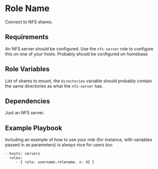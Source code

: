 Role Name
=========

Connect to NFS shares.

Requirements
------------

An NFS server should be configured. Use the `nfs-server` role to configure this on one of your hosts. Probably should be configured on homebase

Role Variables
--------------

List of shares to mount, the `directories` variable should probably contain the same directories as what the `nfs-server` has.

Dependencies
------------

Just an NFS server.

Example Playbook
----------------

Including an example of how to use your role (for instance, with variables passed in as parameters) is always nice for users too:

    - hosts: servers
      roles:
         - { role: username.rolename, x: 42 }
